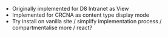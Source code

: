 - Originally implemented for D8 Intranet as View
- Implemented for CRCNA as content type display mode
- Try install on vanilla site / simplify implementation process / compartmentalise more / react?
